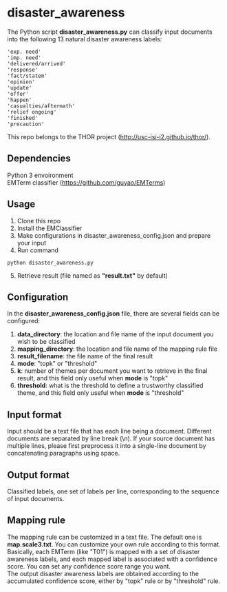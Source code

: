 # disaster_awareness #
The Python script __disaster_awareness.py__ can classify input documents into the following 13 natural disaster awareness labels:  
```
'exp. need'
'imp. need'
'delivered/arrived'
'response'
'fact/statem'
'opinion'
'update'
'offer'
'happen'
'casualties/aftermath'
'relief ongoing'
'finished'
'precaution'
```
This repo belongs to the THOR project (http://usc-isi-i2.github.io/thor/).  

## Dependencies ##
Python 3 envoironment  
EMTerm classifier (https://github.com/guyao/EMTerms)  

## Usage ##
1. Clone this repo  
2. Install the EMClassifier  
3. Make configurations in disaster_awareness_config.json and prepare your input   
4. Run command  
```
python disaster_awareness.py
```
5. Retrieve result (file named as __"result.txt"__ by default)  

## Configuration ##
In the __disaster_awareness_config.json__ file, there are several fields can be configured:  
1. __data_directory__: the location and file name of the input document you wish to be classified  
2. __mapping_directory__: the location and file name of the mapping rule file  
3. __result_filename__: the file name of the final result  
6. __mode__: "topk" or "threshold"  
7. __k__: number of themes per document you want to retrieve in the final result, and this field only useful when __mode__ is "topk"  
8. __threshold__: what is the threshold to define a trustworthy classified theme, and this field only useful when __mode__ is "threshold"  

## Input format ##
Input should be a text file that has each line being a document. Different documents are separated by line break (\n). If your source document has multiple lines, please first preprocess it into a single-line document by concatenating paragraphs using space.  

## Output format ##
Classified labels, one set of labels per line, corresponding to the sequence of input documents.  

## Mapping rule ##
The mapping rule can be customized in a text file. The default one is __map.scale3.txt__. You can customize your own rule according to this format. Basically, each EMTerm (like "T01") is mapped with a set of disaster awareness labels, and each mapped label is associated with a confidence score. You can set any confidence score range you want.  
The output disaster awareness labels are obtained according to the accumulated confidence score, either by "topk" rule or by "threshold" rule.  
